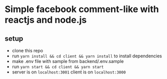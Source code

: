 # Simple facebook comment-like with reactjs and node.js

## setup
- clone this repo
- run `yarn install && cd client && yarn install` to install dependencies
- make .env file with sample from backend/.env.sample
- run `yarn start && cd client && yarn start`
- server is on `localhost:3001` client is on `localhost:3000`